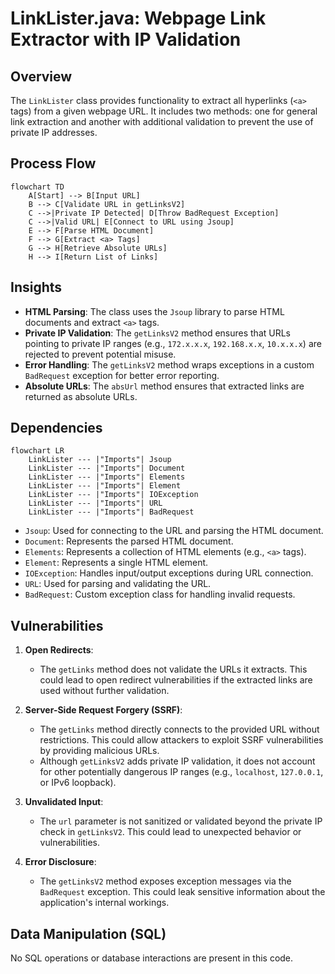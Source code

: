 # LinkLister.java: Webpage Link Extractor with IP Validation

## Overview

The `LinkLister` class provides functionality to extract all hyperlinks (`<a>` tags) from a given webpage URL. It includes two methods: one for general link extraction and another with additional validation to prevent the use of private IP addresses.

## Process Flow

```mermaid
flowchart TD
    A[Start] --> B[Input URL]
    B --> C[Validate URL in getLinksV2]
    C -->|Private IP Detected| D[Throw BadRequest Exception]
    C -->|Valid URL| E[Connect to URL using Jsoup]
    E --> F[Parse HTML Document]
    F --> G[Extract <a> Tags]
    G --> H[Retrieve Absolute URLs]
    H --> I[Return List of Links]
```

## Insights

- **HTML Parsing**: The class uses the `Jsoup` library to parse HTML documents and extract `<a>` tags.
- **Private IP Validation**: The `getLinksV2` method ensures that URLs pointing to private IP ranges (e.g., `172.x.x.x`, `192.168.x.x`, `10.x.x.x`) are rejected to prevent potential misuse.
- **Error Handling**: The `getLinksV2` method wraps exceptions in a custom `BadRequest` exception for better error reporting.
- **Absolute URLs**: The `absUrl` method ensures that extracted links are returned as absolute URLs.

## Dependencies

```mermaid
flowchart LR
    LinkLister --- |"Imports"| Jsoup
    LinkLister --- |"Imports"| Document
    LinkLister --- |"Imports"| Elements
    LinkLister --- |"Imports"| Element
    LinkLister --- |"Imports"| IOException
    LinkLister --- |"Imports"| URL
    LinkLister --- |"Imports"| BadRequest
```

- `Jsoup`: Used for connecting to the URL and parsing the HTML document.
- `Document`: Represents the parsed HTML document.
- `Elements`: Represents a collection of HTML elements (e.g., `<a>` tags).
- `Element`: Represents a single HTML element.
- `IOException`: Handles input/output exceptions during URL connection.
- `URL`: Used for parsing and validating the URL.
- `BadRequest`: Custom exception class for handling invalid requests.

## Vulnerabilities

1. **Open Redirects**:
   - The `getLinks` method does not validate the URLs it extracts. This could lead to open redirect vulnerabilities if the extracted links are used without further validation.

2. **Server-Side Request Forgery (SSRF)**:
   - The `getLinks` method directly connects to the provided URL without restrictions. This could allow attackers to exploit SSRF vulnerabilities by providing malicious URLs.
   - Although `getLinksV2` adds private IP validation, it does not account for other potentially dangerous IP ranges (e.g., `localhost`, `127.0.0.1`, or IPv6 loopback).

3. **Unvalidated Input**:
   - The `url` parameter is not sanitized or validated beyond the private IP check in `getLinksV2`. This could lead to unexpected behavior or vulnerabilities.

4. **Error Disclosure**:
   - The `getLinksV2` method exposes exception messages via the `BadRequest` exception. This could leak sensitive information about the application's internal workings.

## Data Manipulation (SQL)

No SQL operations or database interactions are present in this code.
